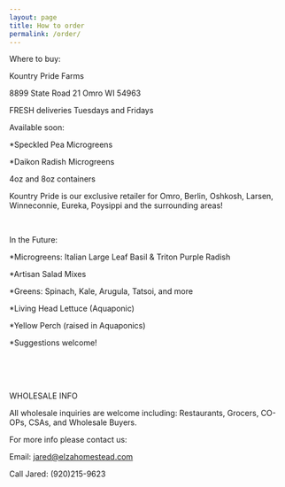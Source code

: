 ```yaml
---
layout: page
title: How to order
permalink: /order/
---
```

Where to buy:

Kountry Pride Farms

8899 State Road 21
Omro WI 54963 

FRESH deliveries Tuesdays and Fridays

Available soon:

*Speckled Pea Microgreens

*Daikon Radish Microgreens

4oz and 8oz containers

Kountry Pride is our exclusive retailer for Omro, Berlin, Oshkosh, Larsen, Winneconnie, Eureka, Poysippi and the surrounding areas!

<br>

In the Future:

*Microgreens: Italian Large Leaf Basil & Triton Purple Radish

*Artisan Salad Mixes

*Greens: Spinach, Kale, Arugula, Tatsoi, and more

*Living Head Lettuce  (Aquaponic)

*Yellow Perch (raised in Aquaponics) 

*Suggestions welcome!


<br><br><br>


WHOLESALE INFO

All wholesale inquiries are welcome including: Restaurants, Grocers, CO-OPs, CSAs, and Wholesale Buyers. 

For more info please contact us:

Email: jared@elzahomestead.com

Call Jared: (920)215-9623